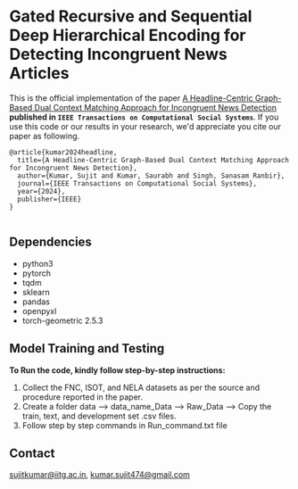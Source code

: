 # Gated Recursive and Sequential Deep Hierarchical Encoding for Detecting Incongruent News Articles


This is the official implementation of the paper [A Headline-Centric Graph-Based Dual Context Matching Approach for Incongruent News Detection](https://ieeexplore.ieee.org/abstract/document/10509576) **published in ```IEEE Transactions on Computational Social Systems```**. If you use this code or our results in your research, we'd appreciate you cite our paper as following.

```
@article{kumar2024headline,
  title={A Headline-Centric Graph-Based Dual Context Matching Approach for Incongruent News Detection},
  author={Kumar, Sujit and Kumar, Saurabh and Singh, Sanasam Ranbir},
  journal={IEEE Transactions on Computational Social Systems},
  year={2024},
  publisher={IEEE}
}


```
## Dependencies

* python3
* pytorch
* tqdm
* sklearn
* pandas
* openpyxl
* torch-geometric 2.5.3 

## Model Training and Testing
 **To Run the code, kindly follow step-by-step instructions:**
1. Collect the FNC, ISOT, and NELA datasets as per the source and procedure reported in the paper.
2. Create a folder data --> data_name_Data --> Raw_Data --> Copy the train, text, and development set .csv files.
3. Follow step by step commands in Run_command.txt file

## Contact
sujitkumar@iitg.ac.in, kumar.sujit474@gmail.com
